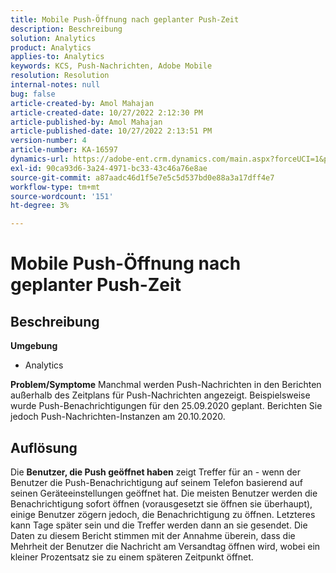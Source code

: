```yaml
---
title: Mobile Push-Öffnung nach geplanter Push-Zeit
description: Beschreibung
solution: Analytics
product: Analytics
applies-to: Analytics
keywords: KCS, Push-Nachrichten, Adobe Mobile
resolution: Resolution
internal-notes: null
bug: false
article-created-by: Amol Mahajan
article-created-date: 10/27/2022 2:12:30 PM
article-published-by: Amol Mahajan
article-published-date: 10/27/2022 2:13:51 PM
version-number: 4
article-number: KA-16597
dynamics-url: https://adobe-ent.crm.dynamics.com/main.aspx?forceUCI=1&pagetype=entityrecord&etn=knowledgearticle&id=776f6962-0156-ed11-bba2-6045bd006793
exl-id: 90ca93d6-3a24-4971-bc33-43c46a76e8ae
source-git-commit: a87aadc46d1f5e7e5c5d537bd0e88a3a17dff4e7
workflow-type: tm+mt
source-wordcount: '151'
ht-degree: 3%

---
```


# Mobile Push-Öffnung nach geplanter Push-Zeit

## Beschreibung

<b>Umgebung</b>
- Analytics

<b>Problem/Symptome</b>
Manchmal werden Push-Nachrichten in den Berichten außerhalb des Zeitplans für Push-Nachrichten angezeigt. Beispielsweise wurde Push-Benachrichtigungen für den 25.09.2020 geplant. Berichten Sie jedoch Push-Nachrichten-Instanzen am 20.10.2020.


## Auflösung


Die <b>Benutzer, die Push geöffnet haben</b> zeigt Treffer für an - wenn der Benutzer die Push-Benachrichtigung auf seinem Telefon basierend auf seinen Geräteeinstellungen geöffnet hat. Die meisten Benutzer werden die Benachrichtigung sofort öffnen (vorausgesetzt sie öffnen sie überhaupt), einige Benutzer zögern jedoch, die Benachrichtigung zu öffnen. Letzteres kann Tage später sein und die Treffer werden dann an sie gesendet. Die Daten zu diesem Bericht stimmen mit der Annahme überein, dass die Mehrheit der Benutzer die Nachricht am Versandtag öffnen wird, wobei ein kleiner Prozentsatz sie zu einem späteren Zeitpunkt öffnet.
